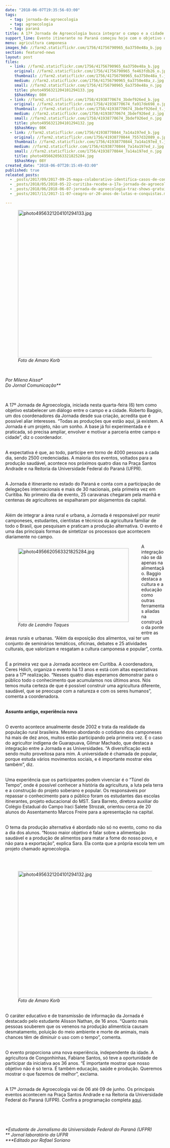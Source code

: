 ```yaml
---
date: "2018-06-07T19:35:56-03:00"
tags:
  - tag: jornada-de-agroecologia
  - tag: agroecologia
  - tag: paraná
title: A 17ª Jornada de Agroecologia busca integrar o campo e a cidade
support_line: Evento itinerante no Paraná começou hoje com o objetivo de construir um projeto popular e soberano para a agricultura.
menu: agricultura camponesa
images_hd: //farm2.staticflickr.com/1756/41756790965_6a3750e48a_b.jpg
section: featured-news
layout: post
files:
  - link: //farm2.staticflickr.com/1756/41756790965_6a3750e48a_b.jpg
    original: //farm2.staticflickr.com/1756/41756790965_fe463fdb26_o.jpg
    thumbnail: //farm2.staticflickr.com/1756/41756790965_6a3750e48a_t.jpg
    medium: //farm2.staticflickr.com/1756/41756790965_6a3750e48a_z.jpg
    small: //farm2.staticflickr.com/1756/41756790965_6a3750e48a_n.jpg
    title: photo4956321204101294133.jpg
    $$hashKey: 08H
  - link: //farm2.staticflickr.com/1758/41938770674_3bdef926ed_b.jpg
    original: //farm2.staticflickr.com/1758/41938770674_fa917de698_o.jpg
    thumbnail: //farm2.staticflickr.com/1758/41938770674_3bdef926ed_t.jpg
    medium: //farm2.staticflickr.com/1758/41938770674_3bdef926ed_z.jpg
    small: //farm2.staticflickr.com/1758/41938770674_3bdef926ed_n.jpg
    title: photo4956321204101294132.jpg
    $$hashKey: 08K
  - link: //farm2.staticflickr.com/1756/41938770844_7a14a197ed_b.jpg
    original: //farm2.staticflickr.com/1756/41938770844_7557d32089_o.jpg
    thumbnail: //farm2.staticflickr.com/1756/41938770844_7a14a197ed_t.jpg
    medium: //farm2.staticflickr.com/1756/41938770844_7a14a197ed_z.jpg
    small: //farm2.staticflickr.com/1756/41938770844_7a14a197ed_n.jpg
    title: photo4956620563321825284.jpg
    $$hashKey: 08Y
created_date: "2018-06-07T20:15:49-03:00"
published: true
releated_posts:
  - _posts/2017/09/2017-09-25-mapa-colaborativo-identifica-casos-de-contaminacao-por-agrotoxicos-no-parana.md
  - _posts/2018/05/2018-05-22-curitiba-recebe-a-17a-jornada-de-agroecologia.md
  - _posts/2018/06/2018-06-07-jornada-de-agroecologia-traz-shows-gratuitos-de-ana-canas-otto-e-bateria-da-tuiuti-para-curitiba.md
  - _posts/2017/11/2017-11-07-ceagro-or-20-anos-de-lutas-e-conquistas.md

---
```

<figure class="image"><img alt="photo4956321204101294133.jpg" height="466" src="//farm2.staticflickr.com/1756/41756790965_6a3750e48a_b.jpg" width="700" />
<figcaption><em>Foto de Amaro Korb</em></figcaption>
</figure>

<p>&nbsp;</p>

<p><em>Por Milena A&iacute;ssa*<br />
Do Jornal Comunica&ccedil;&atilde;o**</em></p>

<p>&nbsp;</p>

<p>A 17&ordm; Jornada de Agroecologia, iniciada nesta quarta-feira (6) tem como objetivo estabelecer um di&aacute;logo entre o campo e a cidade. Roberto Baggio, um dos coordenadores da Jornada desde sua cria&ccedil;&atilde;o, acredita que &eacute; poss&iacute;vel aliar interesses. &ldquo;Todas as produ&ccedil;&otilde;es que est&atilde;o aqui, j&aacute; existem. A Jornada &eacute; um projeto, n&atilde;o um sonho. A base j&aacute; foi experimentada e &eacute; praticada, s&oacute; precisa ampliar, envolver e motivar a parceria entre campo e cidade&rdquo;, diz o coordenador.</p>

<p><br />
A expectativa &eacute; que, ao todo, participe em torno de 4000 pessoas a cada dia, sendo 2500 credenciadas. A maioria dos eventos, voltados para a produ&ccedil;&atilde;o saud&aacute;vel, acontece nos pr&oacute;ximos quatro dias na Pra&ccedil;a Santos Andrade e na Reitoria da Universidade Federal do Paran&aacute; (UFPR).</p>

<p><br />
A Jornada &eacute; itinerante no estado do Paran&aacute; e conta com a participa&ccedil;&atilde;o de delega&ccedil;&otilde;es internacionais e mais de 30 nacionais, pela primeira vez em Curitiba. No primeiro dia de evento, 25 caravanas chegaram pela manh&atilde; e centenas de agricultores se espalharam por alojamentos da capital.</p>

<p><br />
Al&eacute;m de integrar a &aacute;rea rural e urbana, a Jornada &eacute; respons&aacute;vel por reunir camponeses, estudantes, cientistas e t&eacute;cnicos da agricultura familiar de todo o Brasil, que pesquisam e praticam a produ&ccedil;&atilde;o alternativa. O evento &eacute; uma das principais formas de sintetizar os processos que acontecem diariamente no campo.</p>

<figure class="image" style="float:left"><img alt="photo4956620563321825284.jpg" height="233" src="//farm2.staticflickr.com/1756/41938770844_7a14a197ed_b.jpg" width="350" />
<figcaption><em>Foto de Leandro Taques</em></figcaption>
</figure>

<p>A integra&ccedil;&atilde;o n&atilde;o se d&aacute; apenas na alimenta&ccedil;&atilde;o. Baggio destaca a cultura e a educa&ccedil;&atilde;o como outras ferramentas aliadas na constru&ccedil;&atilde;o da ponte entre as &aacute;reas rurais e urbanas. &ldquo;Al&eacute;m da exposi&ccedil;&atilde;o dos alimentos, vai ter um conjunto de semin&aacute;rios tem&aacute;ticos, oficinas, debates e 25 atividades culturais, que valorizam e resgatam a cultura camponesa e popular&rdquo;, conta.</p>

<p><br />
&Eacute; a primeira vez que a Jornada acontece em Curitiba. A coordenadora, Ceres Hdich, organiza o evento h&aacute; 13 anos e est&aacute; com altas expectativas para a 17&ordm; realiza&ccedil;&atilde;o. &ldquo;Nesses quatro dias esperamos demonstrar para o p&uacute;blico todo o conhecimento que acumulamos nos &uacute;ltimos anos. N&oacute;s temos muita certeza de que &eacute; poss&iacute;vel construir uma agricultura diferente, saud&aacute;vel, que se preocupe com a natureza e com os seres humanos&rdquo;, comenta a coordenadora.</p>

<p><br />
<strong>Assunto antigo, experi&ecirc;ncia nova</strong></p>

<p><br />
O evento acontece anualmente desde 2002 e trata da realidade da popula&ccedil;&atilde;o rural brasileira. Mesmo abordando o cotidiano dos camponeses h&aacute; mais de dez anos, muitos est&atilde;o participando pela primeira vez. &Eacute; o caso do agricultor ind&iacute;gena de Guarapuava, Gilmar Machado, que destaca a integra&ccedil;&atilde;o entre a Jornada e as Universidades. &ldquo;A diversifica&ccedil;&atilde;o est&aacute; sendo muito proveitosa para mim. A universidade &eacute; chamada de popular, porque estuda v&aacute;rios movimentos sociais, e &eacute; importante mostrar eles tamb&eacute;m&rdquo;, diz.</p>

<p><br />
Uma experi&ecirc;ncia que os participantes podem vivenciar &eacute; o &ldquo;T&uacute;nel do Tempo&rdquo;, onde &eacute; poss&iacute;vel conhecer a hist&oacute;ria da agricultura, a luta pela terra e a constru&ccedil;&atilde;o do projeto soberano e popular. Os respons&aacute;veis por repassar o conhecimento para o p&uacute;blico foram os estudantes das escolas itinerantes, projeto educacional do MST. Sara Barreto, diretora auxiliar do Col&eacute;gio Estadual do Campo Iraci Salete Strozak, orientou cerca de 20 alunos do Assentamento Marcos Freire para a apresenta&ccedil;&atilde;o na capital.</p>

<p><br />
O tema da produ&ccedil;&atilde;o alternativa &eacute; abordado n&atilde;o s&oacute; no evento, como no dia a dia dos alunos. &ldquo;Nosso maior objetivo &eacute; falar sobre a alimenta&ccedil;&atilde;o saud&aacute;vel e a produ&ccedil;&atilde;o de alimentos para matar a fome do nosso povo, e n&atilde;o para a exporta&ccedil;&atilde;o&rdquo;, explica Sara. Ela conta que a pr&oacute;pria escola tem um projeto chamado agroecologia.</p>

<p><br />
&nbsp;</p>

<figure class="image"><img alt="photo4956321204101294132.jpg" height="400" src="//farm2.staticflickr.com/1758/41938770674_3bdef926ed_b.jpg" width="600" />
<figcaption><em>Foto de Amaro Korb</em></figcaption>
</figure>

<p><br />
O car&aacute;ter educativo e de transmiss&atilde;o de informa&ccedil;&atilde;o da Jornada &eacute; destacado pelo estudante Alisson Nathan, de 16 anos. &ldquo;Quanto mais pessoas souberem que os venenos na produ&ccedil;&atilde;o aliment&iacute;cia causam desmatamento, polui&ccedil;&atilde;o do meio ambiente e morte de animais, mais chances t&ecirc;m de diminuir o uso com o tempo&rdquo;, comenta.</p>

<p><br />
O evento proporciona uma nova experi&ecirc;ncia, independente da idade. A agricultora de Congonhinhas, Fabiane Santos, s&oacute; teve a oportunidade de participar da iniciativa aos 36 anos. &ldquo;&Eacute; importante mostrar que nosso objetivo n&atilde;o &eacute; s&oacute; terra. &Eacute; tamb&eacute;m educa&ccedil;&atilde;o, sa&uacute;de e produ&ccedil;&atilde;o. Queremos mostrar o que fazemos de melhor&rdquo;, exclama.</p>

<p><br />
A 17&ordm; Jornada de Agroecologia vai de 06 at&eacute; 09 de junho. Os principais eventos acontecem na Pra&ccedil;a Santos Andrade e na Reitoria da Universidade Federal do Paran&aacute; (UFPR). Confira a programa&ccedil;&atilde;o completa <a href="http://www.jornadaagroecologia.com.br/?p=4592">aqui</a>.</p>

<p>&nbsp;</p>

<p>&nbsp;</p>

<p><em>*Estudante de Jornalismo da Universidade Federal do Paran&aacute; (UFPR)<br />
** Jornal laborat&oacute;rio da UFPR<br />
***Editado por Rafael Soriano</em></p>
